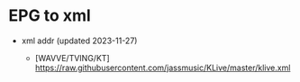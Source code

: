 # EPG to xml

* xml addr (updated 2023-11-27)

  - [WAVVE/TVING/KT]
    https://raw.githubusercontent.com/jassmusic/KLive/master/klive.xml

